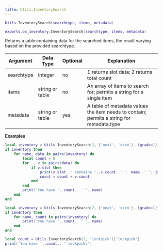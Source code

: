 ```yaml
---
title: Utils.InventorySearch
---
```


```lua
Utils.InventorySearch(searchtype, items, metadata)
```

```lua
exports.ox_inventory:InventorySearch(searchtype, items, metadata)
```

Returns a table containing data for the searched items, the result varying based on the provided searchtype.

| Argument   | Data Type       | Optional | Explanation                                                                              |
| ---------- | --------------- | -------- | ---------------------------------------------------------------------------------------- |
| searchtype | integer         | no       | 1 returns slot data; 2 returns total count                                               |
| items      | string or table | no       | An array of items to search for; permits a string for a single item                      |
| metadata   | string or table | yes      | A table of metadata values the item needs to contain; permits a string for metadata.type |

**Examples**

```lua
local inventory = Utils.InventorySearch(1, {'meat', 'skin'}, {grade=1})
if inventory then
	for name, data in pairs(inventory) do
		local count = 0
		for _, v in pairs(data) do
			if v.slot then
				print(v.slot..' contains '..v.count..' '..name..' '..json.encode(v.metadata))
				count = count + v.count
			end
		end
		print('You have '..count.. ' '..name)
	end
end

local inventory = Utils.InventorySearch(2, {'meat', 'skin'}, {grade=1})
if inventory then
	for name, count in pairs(inventory) do
		print('You have '..count.. ' '..name)
	end
end

local count = Utils.InventorySearch(2, 'lockpick')['lockpick']
print('You have '..count.. ' lockpicks')
```
